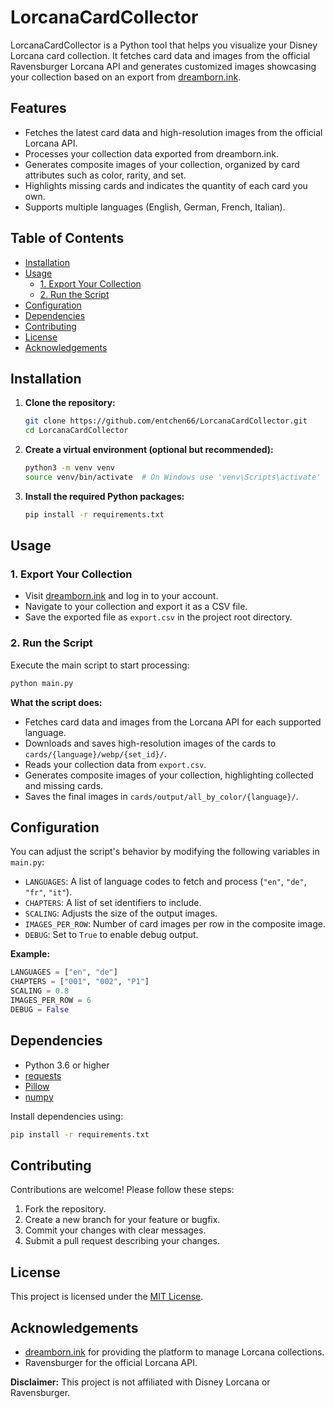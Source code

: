 # LorcanaCardCollector

LorcanaCardCollector is a Python tool that helps you visualize your Disney Lorcana card collection. It fetches card data and images from the official Ravensburger Lorcana API and generates customized images showcasing your collection based on an export from [dreamborn.ink](https://dreamborn.ink).

## Features

- Fetches the latest card data and high-resolution images from the official Lorcana API.
- Processes your collection data exported from dreamborn.ink.
- Generates composite images of your collection, organized by card attributes such as color, rarity, and set.
- Highlights missing cards and indicates the quantity of each card you own.
- Supports multiple languages (English, German, French, Italian).

## Table of Contents

- [Installation](#installation)
- [Usage](#usage)
  - [1. Export Your Collection](#1-export-your-collection)
  - [2. Run the Script](#2-run-the-script)
- [Configuration](#configuration)
- [Dependencies](#dependencies)
- [Contributing](#contributing)
- [License](#license)
- [Acknowledgements](#acknowledgements)

## Installation

1. **Clone the repository:**

   ```bash
   git clone https://github.com/entchen66/LorcanaCardCollector.git
   cd LorcanaCardCollector
   ```

2. **Create a virtual environment (optional but recommended):**

   ```bash
   python3 -m venv venv
   source venv/bin/activate  # On Windows use 'venv\Scripts\activate'
   ```

3. **Install the required Python packages:**

   ```bash
   pip install -r requirements.txt
   ```

## Usage

### 1. Export Your Collection

- Visit [dreamborn.ink](https://dreamborn.ink) and log in to your account.
- Navigate to your collection and export it as a CSV file.
- Save the exported file as `export.csv` in the project root directory.

### 2. Run the Script

Execute the main script to start processing:

```bash
python main.py
```

**What the script does:**

- Fetches card data and images from the Lorcana API for each supported language.
- Downloads and saves high-resolution images of the cards to `cards/{language}/webp/{set_id}/`.
- Reads your collection data from `export.csv`.
- Generates composite images of your collection, highlighting collected and missing cards.
- Saves the final images in `cards/output/all_by_color/{language}/`.

## Configuration

You can adjust the script's behavior by modifying the following variables in `main.py`:

- `LANGUAGES`: A list of language codes to fetch and process (`"en"`, `"de"`, `"fr"`, `"it"`).
- `CHAPTERS`: A list of set identifiers to include.
- `SCALING`: Adjusts the size of the output images.
- `IMAGES_PER_ROW`: Number of card images per row in the composite image.
- `DEBUG`: Set to `True` to enable debug output.

**Example:**

```python
LANGUAGES = ["en", "de"]
CHAPTERS = ["001", "002", "P1"]
SCALING = 0.8
IMAGES_PER_ROW = 6
DEBUG = False
```

## Dependencies

- Python 3.6 or higher
- [requests](https://pypi.org/project/requests/)
- [Pillow](https://pypi.org/project/Pillow/)
- [numpy](https://pypi.org/project/numpy/)

Install dependencies using:

```bash
pip install -r requirements.txt
```

## Contributing

Contributions are welcome! Please follow these steps:

1. Fork the repository.
2. Create a new branch for your feature or bugfix.
3. Commit your changes with clear messages.
4. Submit a pull request describing your changes.

## License

This project is licensed under the [MIT License](LICENSE).

## Acknowledgements

- [dreamborn.ink](https://dreamborn.ink) for providing the platform to manage Lorcana collections.
- Ravensburger for the official Lorcana API.

**Disclaimer:** This project is not affiliated with Disney Lorcana or Ravensburger.
